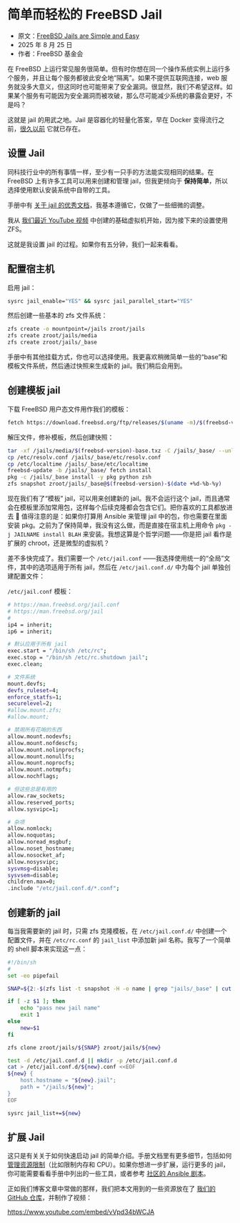 # 简单而轻松的 FreeBSD Jail 

- 原文：[FreeBSD Jails are Simple and Easy](https://freebsdfoundation.org/blog/freebsd-jails-are-simple-and-easy/)
- 2025 年 8 月 25 日
- 作者：FreeBSD 基金会

在 FreeBSD 上运行常见服务很简单。但有时你想在同一个操作系统实例上运行多个服务，并且让每个服务都彼此安全地“隔离”。如果不提供互联网连接，web 服务就没多大意义，但这同时也可能带来了安全漏洞。很显然，我们不希望这样。如果某个服务有可能因为安全漏洞而被攻破，那么尽可能减少系统的暴露会更好，不是吗？

这就是 jail 的用武之地。Jail 是容器化的轻量化答案，早在 Docker 变得流行之前，[很久以前](https://en.wikipedia.org/wiki/FreeBSD_jail#History) 它就已存在。

## 设置 Jail

同科技行业中的所有事情一样，至少有一只手的方法能实现相同的结果。在 FreeBSD 上有许多工具可以用来创建和管理 jail，但我更倾向于 **保持简单**，所以选择使用默认安装系统中自带的工具。

手册中有 [关于 jail 的优秀文档](https://docs.freebsd.org/en/books/handbook/jails/)，我基本遵循它，仅做了一些细微的调整。

我从 [我们最近 YouTube 视频](https://youtu.be/CWuZLJkUBfw) 中创建的基础虚拟机开始，因为接下来的设置使用 ZFS。

这就是我设置 jail 的过程。如果你有五分钟，我们一起来看看。

## 配置宿主机

启用 jail：

```sh
sysrc jail_enable="YES" && sysrc jail_parallel_start="YES"
```

然后创建一些基本的 zfs 文件系统：

```sh
zfs create -o mountpoint=/jails zroot/jails
zfs create zroot/jails/media
zfs create zroot/jails/_base
```

手册中有其他挂载方式，你也可以选择使用。我更喜欢稍微简单一些的“base”和模板文件系统，然后通过快照来生成新的 jail。我们稍后会用到。

## 创建模板 jail

下载 FreeBSD 用户态文件用作我们的模板：

```sh
fetch https://download.freebsd.org/ftp/releases/$(uname -m)/$(freebsd-version)/base.txz -o /jails/media/$(freebsd-version)-base.txz
```

解压文件，修补模板，然后创建快照：

```sh
tar -xf /jails/media/$(freebsd-version)-base.txz -C /jails/_base/ --unlink
cp /etc/resolv.conf /jails/_base/etc/resolv.conf
cp /etc/localtime /jails/_base/etc/localtime
freebsd-update -b /jails/_base/ fetch install
pkg -c /jails/_base install -y pkg python zsh
zfs snapshot zroot/jails/_base@$(freebsd-version)-$(date +%d-%b-%y)
```

现在我们有了“模板” jail，可以用来创建新的 jail。我不会运行这个 jail，而且通常会在模板里添加常用包，这样每个后续克隆都会包含它们。把你喜欢的工具都放进去 🙂 值得注意的是：如果你打算用 Ansible 来管理 jail 中的包，你也需要在里面安装 pkg。之前为了保持简单，我没有这么做，而是直接在宿主机上用命令 `pkg -j JAILNAME install BLAH` 来安装。我想这算是个哲学问题——你是把 jail 看作是扩展的 chroot，还是微型的虚拟机？

差不多快完成了。我们需要一个 `/etc/jail.conf` ——我选择使用统一的“全局”文件，其中的选项适用于所有 jail，然后在 `/etc/jail.conf.d/` 中为每个 jail 单独创建配置文件：

`/etc/jail.conf` 模板：

```sh
# https://man.freebsd.org/jail.conf
# https://man.freebsd.org/jail
#
ip4 = inherit;
ip6 = inherit;

# 默认应用于所有 jail
exec.start = "/bin/sh /etc/rc";
exec.stop = "/bin/sh /etc/rc.shutdown jail";
exec.clean;

# 文件系统
mount.devfs;
devfs_ruleset=4;
enforce_statfs=1;
securelevel=2;
#allow.mount.zfs;
#allow.mount;

# 禁用所有花哨的东西
allow.mount.nodevfs;
allow.mount.nofdescfs;
allow.mount.nolinprocfs;
allow.mount.nonullfs;
allow.mount.noprocfs;
allow.mount.notmpfs;
allow.nochflags;

# 但这些总是有用的
allow.raw_sockets;
allow.reserved_ports;
allow.sysvipc=1;

# 杂项
allow.nomlock;
allow.noquotas;
allow.noread_msgbuf;
allow.noset_hostname;
allow.nosocket_af;
allow.nosysvipc;
sysvmsg=disable;
sysvsem=disable;
children.max=0;
.include "/etc/jail.conf.d/*.conf";
```

## 创建新的 jail

每当我需要新的 jail 时，只需 zfs 克隆模板，在 `/etc/jail.conf.d/` 中创建一个配置文件，并在 `/etc/rc.conf` 的 `jail_list` 中添加新 jail 名称。我写了一个简单的 shell 脚本来实现这一点：

```sh
#!/bin/sh
#
set -eo pipefail

SNAP=${2:-$(zfs list -t snapshot -H -o name | grep "jails/_base" | cut -f3 -d/)}

if [ -z $1 ]; then
    echo "pass new jail name"
    exit 1
else
    new=$1
fi

zfs clone zroot/jails/${SNAP} zroot/jails/${new}

test -d /etc/jail.conf.d || mkdir -p /etc/jail.conf.d
cat > /etc/jail.conf.d/${new}.conf <<EOF
${new} {
    host.hostname = "${new}.jail";
    path = "/jails/${new}";
}
EOF

sysrc jail_list+=${new}
```

## 扩展 Jail

这只是有关关于如何快速启动 jail 的简单介绍。手册文档里有更多细节，包括如何 [管理资源限制](https://docs.freebsd.org/en/books/handbook/jails/#jail-resource-limits)（比如限制内存和 CPU）。如果你想进一步扩展，运行更多的 jail，你可能需要看看手册中列出的一些工具，或者参考 [社区的 Ansible 剧本](https://git.sr.ht/~dch/ansible-jails)。

正如我们博客文章中常做的那样，我们把本文用到的一些资源放在了 [我们的 GitHub 仓库](https://github.com/FreeBSDFoundation/blog/tree/main/easy-jail-setup)，并制作了视频：

<https://www.youtube.com/embed/vVpd34bWCJA>
